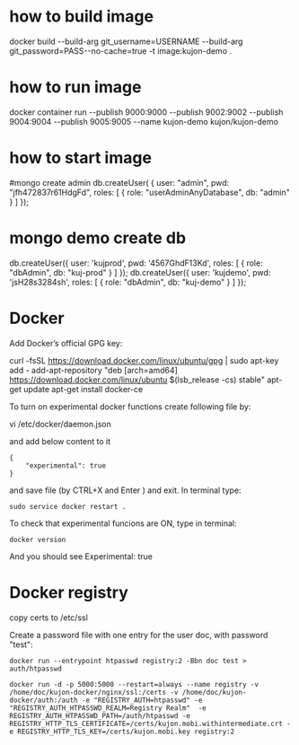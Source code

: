 # how to build image

docker build --build-arg git_username=USERNAME --build-arg git_password=PASS--no-cache=true -t image:kujon-demo .

# how to run image

docker container run --publish 9000:9000 --publish 9002:9002 --publish 9004:9004 --publish 9005:9005 --name kujon-demo kujon/kujon-demo

# how to start image


#mongo create admin
db.createUser( {
     user: "admin",
     pwd: "jfh472837r61HdgFd",
     roles: [ { role: "userAdminAnyDatabase", db: "admin" } ]
   });
# mongo demo create db
  db.createUser({ user: 'kujprod', pwd: '4567GhdF13Kd', roles: [ { role: "dbAdmin", db: "kuj-prod" } ] });
  db.createUser({ user: 'kujdemo', pwd: 'jsH28s3284sh', roles: [ { role: "dbAdmin", db: "kuj-demo" } ] });


# Docker

Add Docker’s official GPG key:

  curl -fsSL https://download.docker.com/linux/ubuntu/gpg | sudo apt-key add -
  add-apt-repository "deb [arch=amd64] https://download.docker.com/linux/ubuntu $(lsb_release -cs) stable"
  apt-get update
  apt-get install docker-ce

To turn on experimental docker functions create following file by:

  vi /etc/docker/daemon.json

and add below content to it

    {
        "experimental": true
    }
and save file (by CTRL+X and Enter ) and exit. In terminal type:

    sudo service docker restart .  

To check that experimental funcions are ON, type in terminal:

    docker version

And you should see  Experimental: true

# Docker registry

copy certs to /etc/ssl

Create a password file with one entry for the user doc, with password "test":

    docker run --entrypoint htpasswd registry:2 -Bbn doc test > auth/htpasswd

    docker run -d -p 5000:5000 --restart=always --name registry -v /home/doc/kujon-docker/nginx/ssl:/certs -v /home/doc/kujon-docker/auth:/auth -e "REGISTRY_AUTH=htpasswd" -e "REGISTRY_AUTH_HTPASSWD_REALM=Registry Realm"  -e REGISTRY_AUTH_HTPASSWD_PATH=/auth/htpasswd -e REGISTRY_HTTP_TLS_CERTIFICATE=/certs/kujon.mobi.withintermediate.crt -e REGISTRY_HTTP_TLS_KEY=/certs/kujon.mobi.key registry:2
